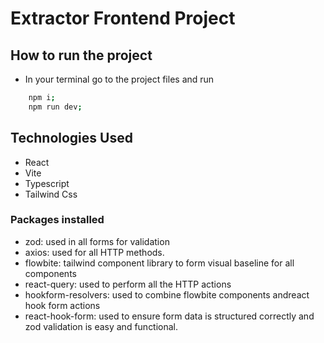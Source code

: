 # Extractor Frontend Project

## How to run the project

- In your terminal go to the project files and run

```bash
    npm i;
    npm run dev;
```

## Technologies Used

- React
- Vite
- Typescript
- Tailwind Css

### Packages installed

- zod: used in all forms for validation
- axios: used for all HTTP methods.
- flowbite: tailwind component library to form visual baseline for all components
- react-query: used to perform all the HTTP actions
- hookform-resolvers: used to combine flowbite components andreact hook form actions
- react-hook-form: used to ensure form data is structured correctly and zod validation is easy and functional.
